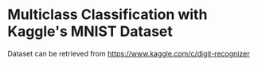 # Multiclass Classification with Kaggle's MNIST Dataset

Dataset can be retrieved from https://www.kaggle.com/c/digit-recognizer